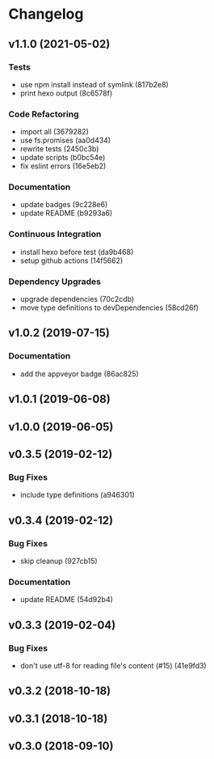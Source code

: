 # Changelog

## v1.1.0 (2021-05-02)

### Tests

- use npm install instead of symlink (817b2e8)
- print hexo output (8c6578f)

### Code Refactoring

- import all (3679282)
- use fs.promises (aa0d434)
- rewrite tests (2450c3b)
- update scripts (b0bc54e)
- fix eslint errors (16e5eb2)

### Documentation

- update badges (9c228e6)
- update README (b9293a6)

### Continuous Integration

- install hexo before test (da9b468)
- setup github actions (14f5662)

### Dependency Upgrades

- upgrade dependencies (70c2cdb)
- move type definitions to devDependencies (58cd26f)


## v1.0.2 (2019-07-15)

### Documentation

- add the appveyor badge (86ac825)


## v1.0.1 (2019-06-08)


## v1.0.0 (2019-06-05)


## v0.3.5 (2019-02-12)

### Bug Fixes

- include type definitions (a946301)


## v0.3.4 (2019-02-12)

### Bug Fixes

- skip cleanup (927cb15)

### Documentation

- update README (54d92b4)


## v0.3.3 (2019-02-04)

### Bug Fixes

- don't use utf-8 for reading file's content (#15) (41e9fd3)


## v0.3.2 (2018-10-18)


## v0.3.1 (2018-10-18)


## v0.3.0 (2018-09-10)


